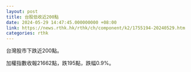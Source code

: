 ```yaml
---
layout: post
title: 台股低收近200點
date: 2024-05-29 14:47:45.000000000 +08:00
link: https://news.rthk.hk/rthk/ch/component/k2/1755194-20240529.htm
categories: rthk
---
```


台灣股市下跌近200點。

加權指數收報21662點，跌195點，跌幅0.9%。
